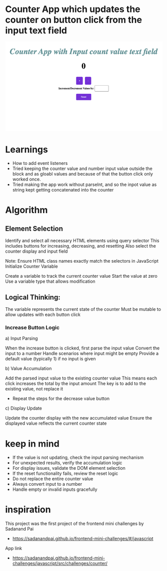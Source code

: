 # Counter App which updates the counter on button click from the input text field

<img src="https://github.com/gitit24x7/Mini-JS-projects/blob/main/counter%20app%20with%20a%20twist/Counter-app.png">

# Learnings
- How to add event listeners 
- Tried keeping the counter value and number input value outside the block and as gloabl values and because of that the button click only worked once. 
- Tried making the app work without parseInt, and so the inpot value as string kept getting concatenated into the counter

# Algorithm 

## Element Selection

Identify and select all necessary HTML elements using query selector
This includes buttons for increasing, decreasing, and resetting
Also select the counter display and input field

Note: Ensure HTML class names exactly match the selectors in JavaScript
Initialize Counter Variable

Create a variable to track the current counter value
Start the value at zero
Use a variable type that allows modification

## Logical Thinking:

The variable represents the current state of the counter
Must be mutable to allow updates with each button click


### Increase Button Logic
a) Input Parsing

When the increase button is clicked, first parse the input value
Convert the input to a number
Handle scenarios where input might be empty
Provide a default value (typically 1) if no input is given

b) Value Accumulation

Add the parsed input value to the existing counter value
This means each click increases the total by the input amount
The key is to add to the existing value, not replace it

- Repeat the steps for the decrease value button 

c) Display Update

Update the counter display with the new accumulated value
Ensure the displayed value reflects the current counter state

# keep in mind

- If the value is not updating, check the input parsing mechanism
- For unexpected results, verify the accumulation logic
- For display issues, validate the DOM element selection
- If the reset functionality fails, review the reset logic
- Do not replace the entire counter value
- Always convert input to a number
- Handle empty or invalid inputs gracefully
  
# inspiration 

This project was the first project of the frontend mini challenges by Sadanand Pai 
 - https://sadanandpai.github.io/frontend-mini-challenges/#/javascript 

App link
- https://sadanandpai.github.io/frontend-mini-challenges/javascript/src/challenges/counter/ 

